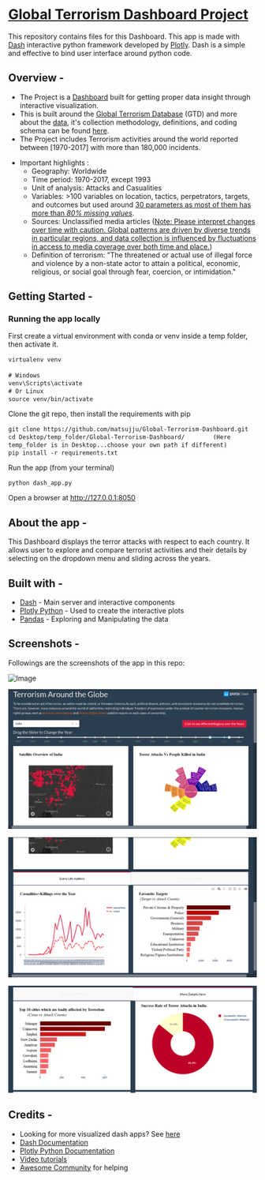 # [Global Terrorism Dashboard Project](https://terrorismglobal.herokuapp.com/)

This repository contains files for this Dashboard.
This app is made with [Dash](https://plotly.com/dash/) interactive python framework developed by [Plotly](https://plotly.com/).
Dash is a simple and effective to bind user interface around python code.
## Overview -
  * The Project is a [Dashboard](https://terrorismglobal.herokuapp.com/) built for getting proper data insight through interactive visualization.
  * This is built around the [Global Terrorism Database](https://www.kaggle.com/START-UMD/gtd) (GTD) and more about the [data](https://www.start.umd.edu/gtd/), it's collection methodology, definitions, and coding schema can be found [here](https://start.umd.edu/gtd/downloads/Codebook.pdf).
  * The Project includes Terrorism activities around the world reported between [1970-2017] with more than 180,000 incidents.

- Important highlights :
  * Geography: Worldwide
  * Time period: 1970-2017, except 1993
  * Unit of analysis: Attacks and Casualities
  * Variables: >100 variables on location, tactics, perpetrators, targets, and outcomes but used around <ins>30 parameters as most of them has more than *80% missing values*</ins>.
  * Sources: Unclassified media articles (<ins>Note: Please interpret changes over time with caution. Global patterns are driven by diverse trends in particular regions, and data collection is influenced by fluctuations in access to media coverage over both time and place.</ins>)
  * Definition of terrorism:
      "The threatened or actual use of illegal force and violence by a non-state actor to attain a political, economic, religious, or social goal through fear, coercion, or intimidation."
      
## Getting Started -
### Running the app locally
First create a virtual environment with conda or venv inside a temp folder, then activate it.
```
virtualenv venv

# Windows
venv\Scripts\activate
# Or Linux
source venv/bin/activate

```
Clone the git repo, then install the requirements with pip
```
git clone https://github.com/matsujju/Global-Terrorism-Dashboard.git
cd Desktop/temp_folder/Global-Terrorism-Dashboard/        (Here temp_folder is in Desktop...choose your own path if different)
pip install -r requirements.txt
```
Run the app (from your terminal)
```
python dash_app.py
```
Open a browser at http://127.0.0.1:8050

## About the app -
This Dashboard displays the terror attacks with respect to each country. It allows user to explore and compare terrorist activities and their details by selecting on the dropdown menu and sliding across the years. 

## Built with -
  * [Dash](https://dash.plotly.com/) - Main server and interactive components
  * [Plotly Python](https://plotly.com/python/) - Used to create the interactive plots
  * [Pandas](https://pandas.pydata.org/) - Exploring and Manipulating the data
  
## Screenshots -
Followings are the screenshots of the app in this repo:

![Image](https://github.com/matsujju/Global-Terrorism-Dashboard/blob/main/screenshots/screenshot_full.gif)

![Image](https://github.com/matsujju/Global-Terrorism-Dashboard/blob/main/screenshots/screenshot1.png)

![Image](https://github.com/matsujju/Global-Terrorism-Dashboard/blob/main/screenshots/screenshot2.png)

![Image](https://github.com/matsujju/Global-Terrorism-Dashboard/blob/main/screenshots/screenshot3.png)

## Credits -
  * Looking for more visualized dash apps? See [here](https://dash-gallery.plotly.host/Portal/)
  * [Dash Documentation](https://dash.plotly.com/introduction)
  * [Plotly Python Documentation](https://plotly.com/python/)
  * [Video tutorials](https://www.youtube.com/channel/UCqBFsuAz41sqWcFjZkqmJqQ)
  * [Awesome Community](https://community.plotly.com/) for helping
